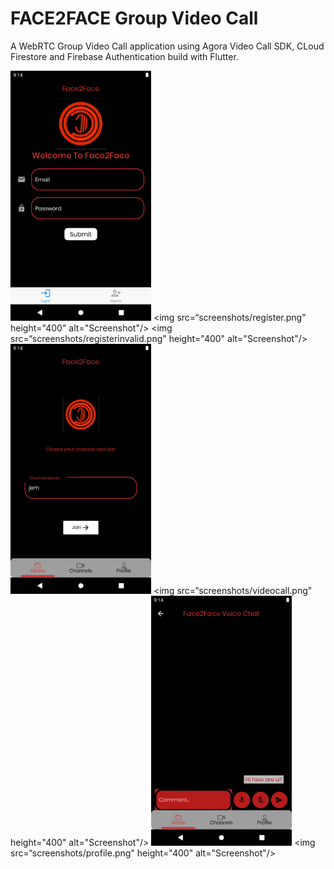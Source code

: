 # FACE2FACE Group Video Call

A WebRTC Group Video Call application using Agora Video Call SDK, CLoud Firestore and Firebase Authentication build with Flutter.

 <img src="screenshots/welcome.png" height="400" alt="Screenshot"/> <img src=“screenshots/register.png" height="400" alt="Screenshot"/> <img src=“screenshots/registerinvalid.png" height="400" alt="Screenshot"/> <img src="screenshots/joinchannel.png" height="400" alt="Screenshot"/> <img src=“screenshots/videocall.png" height="400" alt="Screenshot"/> <img src="screenshots/realtimemessaging.png" height="400" alt="Screenshot"/> <img src=“screenshots/profile.png" height="400" alt="Screenshot"/>  